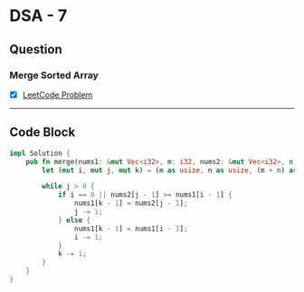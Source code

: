# DSA - 7

## Question

### Merge Sorted Array

- [x] [LeetCode Problem](https://leetcode.com/problems/merge-sorted-array/description/)

---

## Code Block

```rust
impl Solution {
    pub fn merge(nums1: &mut Vec<i32>, m: i32, nums2: &mut Vec<i32>, n: i32) {
        let (mut i, mut j, mut k) = (m as usize, n as usize, (m + n) as usize);

        while j > 0 {
            if i == 0 || nums2[j - 1] >= nums1[i - 1] {
                nums1[k - 1] = nums2[j - 1];
                j -= 1;
            } else {
                nums1[k - 1] = nums1[i - 1];
                i -= 1;
            }
            k -= 1;
        }
    }
}

```

<!-- ## Code Image

![alt text](image.png) -->
